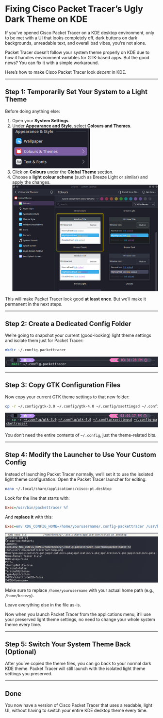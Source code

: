 # Fixing Cisco Packet Tracer’s Ugly Dark Theme on KDE

If you’ve opened Cisco Packet Tracer on a KDE desktop environment, only to be met with a UI that looks completely off, dark buttons on dark backgrounds, unreadable text, and overall bad vibes, you're not alone.

Packet Tracer doesn’t follow your system theme properly on KDE due to how it handles environment variables for GTK-based apps. But the good news? You can fix it with a simple workaround.

Here’s how to make Cisco Packet Tracer look *decent* in KDE.

---

## Step 1: Temporarily Set Your System to a Light Theme

Before doing anything else:

1. Open your **System Settings**.
2. Under **Appearance and Style**, select **Colours and Themes**.
    ![Figure 2](../img/cisco-kde-theme/fig1.png)
3. Click on **Colours** under the **Global Theme** section.
4. Choose a **light colour scheme** (such as Breeze Light or similar) and apply the changes.
    ![Figure 2](../img/cisco-kde-theme/fig2.png)

This will make Packet Tracer look good **at least once**. But we’ll make it permanent in the next steps.

---

## Step 2: Create a Dedicated Config Folder

We’re going to snapshot your current (good-looking) light theme settings and isolate them just for Packet Tracer:

```bash
mkdir ~/.config-packettracer
```

![Figure 2](../img/cisco-kde-theme/fig3.png)

---

## Step 3: Copy GTK Configuration Files

Now copy your current GTK theme settings to that new folder:

```bash
cp -r ~/.config/gtk-3.0 ~/.config/gtk-4.0 ~/.config/xsettingsd ~/.config-packettracer/
```

![Figure 2](../img/cisco-kde-theme/fig4.png)

You don’t need the entire contents of `~/.config`, just the theme-related bits.

---

## Step 4: Modify the Launcher to Use Your Custom Config

Instead of launching Packet Tracer normally, we’ll set it to use the isolated light theme configuration. Open the Packet Tracer launcher for editing:

```bash
nano ~/.local/share/applications/cisco-pt.desktop
```

Look for the line that starts with:

```ini
Exec=/usr/bin/packettracer %f
```

And **replace it** with this:

```ini
Exec=env XDG_CONFIG_HOME=/home/yourusername/.config-packettracer /usr/bin/packettracer %f
```

![Figure 2](../img/cisco-kde-theme/fig5.png)

Make sure to replace `/home/yourusername` with your actual home path (e.g., `/home/breezy`).

Leave everything else in the file as-is.

Now when you launch Packet Tracer from the applications menu, it’ll use your preserved light theme settings, no need to change your whole system theme every time.

---

## Step 5: Switch Your System Theme Back (Optional)

After you’ve copied the theme files, you can go back to your normal dark KDE theme. Packet Tracer will still launch with the isolated light theme settings you preserved.

---

## Done

You now have a version of Cisco Packet Tracer that uses a readable, light UI, without having to switch your entire KDE desktop theme every time.
